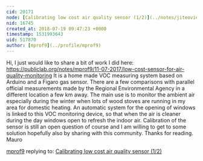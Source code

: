 ```yaml
---
cid: 20171
node: [Calibrating low cost air quality sensor (1/2)](../notes/jiteovien/07-18-2018/calibrating-low-cost-air-quality-sensor-1-2)
nid: 16745
created_at: 2018-07-19 09:47:23 +0000
timestamp: 1531993643
uid: 517870
author: [mprof9](../profile/mprof9)
---
```


Hi, I just would like to share a bit of work I did here:
https://publiclab.org/notes/mprof9/11-07-2017/low-cost-sensor-for-air-quality-monitoring
It is a home made VOC measuring system based on Arduino and a Figaro gas sensor.
There are a few comparisons with parallel official measurements made by the Regional Environmental Agency in a different location a few km away.
The main use is to monitor the ambient air especially during the winter when lots of wood stoves are running in my area for domestic heating. An automatic system for the opening of windows is linked to this VOC monitoring device, so that when the air is cleaner during the day windows open to refresh the indoor air.
Calibration of the sensor is still an open question of course and I am willing to get to some solution hopefully also by sharing with this community.
Thanks for reading.
Mauro



[mprof9](../profile/mprof9) replying to: [Calibrating low cost air quality sensor (1/2)](../notes/jiteovien/07-18-2018/calibrating-low-cost-air-quality-sensor-1-2)

